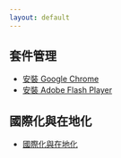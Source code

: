 ```yaml
---
layout: default
---
```


## 套件管理

* [安裝 Google Chrome](/book-ubuntu-qna/read/case/google-chrome/)
* [安裝 Adobe Flash Player](/book-ubuntu-qna/read/case/adobe-flash-player/)

## 國際化與在地化

* [國際化與在地化](/book-ubuntu-qna/read/case/i18n/)
